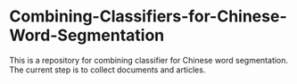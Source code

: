 # Combining-Classifiers-for-Chinese-Word-Segmentation

This is a repository for combining classifier for Chinese word segmentation. The current step is to collect documents and articles.
